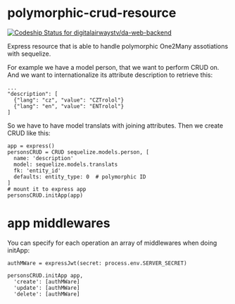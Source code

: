 # polymorphic-crud-resource

[![Codeship Status for digitalairwaystv/da-web-backend](https://codeship.com/projects/9d947f10-5ca1-0132-ef81-1a777663c9d2/status?branch=master)](https://codeship.com/projects/50902)

Express resource that is able to handle polymorphic One2Many assotiations with sequelize.

For example we have a model person, that we want to perform CRUD on.
And we want to internationalize its attribute description to retrieve this:

```
...
"description": [
  {"lang": "cz", "value": "CZTrolol"}
  {"lang": "en", "value": "ENTrolol"}
]
```

So we have to have model translats with joining attributes.
Then we create CRUD like this:

```
app = express()
personsCRUD = CRUD sequelize.models.person, [
  name: 'description'
  model: sequelize.models.translats
  fk: 'entity_id'
  defaults: entity_type: 0  # polymorphic ID
]
# mount it to express app
personsCRUD.initApp(app)
```

# app middlewares

You can specify for each operation an array of middlewares when doing initApp:

```
authMWare = expressJwt(secret: process.env.SERVER_SECRET)

personsCRUD.initApp app,
  'create': [authMWare]
  'update': [authMWare]
  'delete': [authMWare]
```
